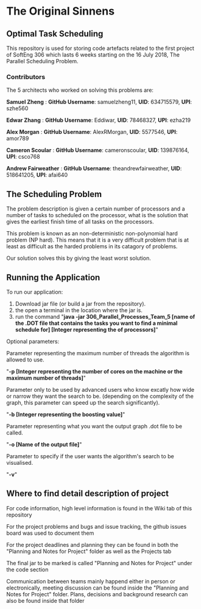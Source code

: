 # The Original Sinnens

## Optimal Task Scheduling

This repository is used for storing code artefacts related to the first project of SoftEng 306 which lasts 6 weeks starting on the 16 July 2018, The Parallel Scheduling Problem.
### Contributors
The 5 architects who worked on solving this problems are:

**Samuel Zheng** : **GitHub Username**: samuelzheng11, **UID**: 634715579, **UPI**: szhe560

**Edwar Zhang** : **GitHub Username**: Eddiwar, **UID**: 78468327, **UPI**: ezha219

**Alex Morgan** : **GitHub Username**: AlexRMorgan, **UID**: 5577546, **UPI**: amor789

**Cameron Scoular** : **GitHub Username**: cameronscoular, **UID**: 139876164, **UPI**: csco768

**Andrew Fairweather** : **GitHub Username**: theandrewfairweather, **UID**: 518641205, **UPI**: afai640

## The Scheduling Problem
The problem description is given a certain number of processors and a number of tasks to scheduled on the processor, 
what is the solution that gives the earliest finish time of all tasks on the processors.

This problem is known as an non-deterministic non-polynomial hard problem (NP hard). This means that it is a very difficult problem
that is at least as difficult as the harded problems in its catagory of problems.

Our solution solves this by giving the least worst solution.

## Running the Application
To run our application:
1. Download jar file (or build a jar from the repository). 
2. the open a terminal in the location where the jar is.
3. run the command "__java -jar 306_Parallel_Processes_Team_5 [name of the .DOT file that contains the tasks you want to find a minimal schedule for] [Integer representing the of processors]__"

Optional parameters:

Parameter representing the maximum number of threads the algorithm is allowed to use.

"__-p [Integer representing the number of cores on the machine or the maximum number of threads]__"

Parameter only to be used by advanced users who know excatly how wide or narrow they want the search to be. (depending on the complexity of the graph, this parameter can speed up the search significantly).

"__-b [Integer representing the boosting value]__"

Parameter representing what you want the output graph .dot file to be called.

"__-o [Name of the output file]__"

Parameter to specify if the user wants the algorithm's search to be visualised.

"__-v__"

## Where to find detail description of project
For code information, high level information is found in the Wiki tab of this repository

For the project problems and bugs and issue tracking, the github issues board was used to document them

For the project deadlines and planning they can be found in both the "Planning and Notes for Project" folder as well as the Projects tab

The final jar to be marked is called "Planning and Notes for Project" under the code section

Communication between teams mainly happend either in person or electronically, meeting discussion can be found inside the "Planning and Notes for Project" folder. Plans, decisions and background research can also be found inside that folder


